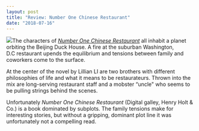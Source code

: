 ```yaml
---
layout: post
title: "Review: Number One Chinese Restaurant"
date: "2018-07-16"
---
```


![](images/51Ui8A58ZFL-132x200.jpg)The characters of _[Number One Chinese Restaurant](https://amzn.to/2uu4qoQ)_ all inhabit a planet orbiting the Beijing Duck House. A fire at the suburban Washington, D.C restaurant upends the equilibrium and tensions between family and coworkers come to the surface.

At the center of the novel by Lillian LI are two brothers with different philosophies of life and what it means to be restaurateurs. Thrown into the mix are long-serving restaurant staff and a mobster “uncle" who seems to be pulling strings behind the scenes.

Unfortunately _Number One Chinese Restaurant_ (Digital galley, Henry Holt & Co.) is a book dominated by subplots. The family tensions make for interesting stories, but without a gripping, dominant plot line it was unfortunately not a compelling read.

